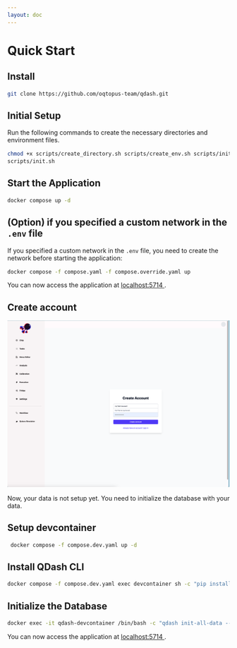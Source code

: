 ```yaml
---
layout: doc
---
```


# Quick Start

## Install

```bash
git clone https://github.com/oqtopus-team/qdash.git
```

## Initial Setup

Run the following commands to create the necessary directories and environment files.

```bash
chmod +x scripts/create_directory.sh scripts/create_env.sh scripts/init.sh
scripts/init.sh
```

## Start the Application

```bash
docker compose up -d
```

## (Option) if you specified a custom network in the `.env` file

If you specified a custom network in the `.env` file, you need to create the network before starting the application:

```bash
docker compose -f compose.yaml -f compose.override.yaml up
```

You can now access the application at <a href="http://localhost:5714/signup"> localhost:5714 </a>.

## Create account

![create account](create_account.png)

Now, your data is not setup yet. You need to initialize the database with your data.

## Setup devcontainer

```bash
 docker compose -f compose.dev.yaml up -d
```

## Install QDash CLI

```bash
docker compose -f compose.dev.yaml exec devcontainer sh -c "pip install -e ."
```

## Initialize the Database

```bash
docker exec -it qdash-devcontainer /bin/bash -c "qdash init-all-data --username <your-username> --chip-id <your-chip-id>"
```

You can now access the application at <a href="http://localhost:5714/execution"> localhost:5714 </a>.
